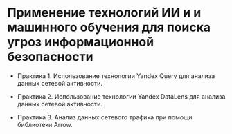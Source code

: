 # Применение технологий ИИ и и машинного обучения для поиска угроз информационной безопасности 

- Практика 1. Использование технологии Yandex Query для анализа
данных сетевой активности.

- Практика 2. Использование технологии Yandex DataLens для анализа данных сетевой активности.

- Практика 3. Анализ данных сетевого трафика при помощи библиотеки
Arrow.